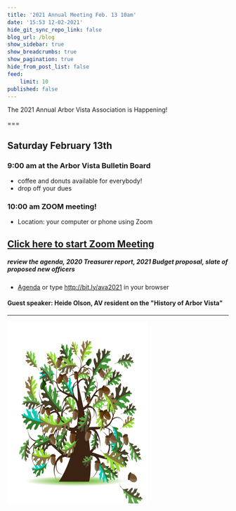 ```yaml
---
title: '2021 Annual Meeting Feb. 13 10am'
date: '15:53 12-02-2021'
hide_git_sync_repo_link: false
blog_url: /blog
show_sidebar: true
show_breadcrumbs: true
show_pagination: true
hide_from_post_list: false
feed:
    limit: 10
published: false
---
```


<div class="bg-success">The 2021 Annual Arbor Vista Association is Happening!</div>

===
## Saturday February 13th
### 9:00 am at the Arbor Vista Bulletin Board 
-  coffee and donuts available for everybody! 
- drop off your dues

### 10:00 am  ZOOM meeting!
- Location:  your computer or phone using Zoom

## [Click here to start Zoom Meeting](https://us02web.zoom.us/j/89147299026?pwd=Wlh0RjF5a0JqRU96WXJKUjdVUXJiZz09)

##### review the agenda, 2020 Treasurer report, 2021 Budget proposal, slate of proposed new officers
- [Agenda](http://bit.ly/ava2021) or type  http://bit.ly/ava2021 in your browser

#### Guest speaker: Heide Olson, AV resident on the __"History of Arbor Vista"__

---


![image](Oak_Tree.png)
